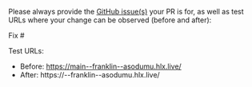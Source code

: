 Please always provide the [GitHub issue(s)](../issues) your PR is for, as well as test URLs where your change can be observed (before and after):

Fix #<gh-issue-id>

Test URLs:
- Before: https://main--franklin--asodumu.hlx.live/
- After: https://<branch>--franklin--asodumu.hlx.live/
